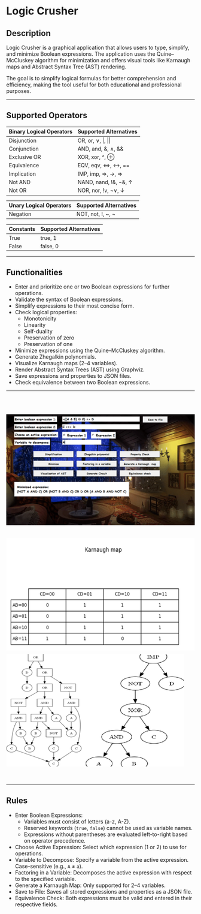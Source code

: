 # **Logic Crusher**

## **Description**

Logic Crusher is a graphical application that allows users to type, simplify, and minimize Boolean expressions. The application uses the Quine–McCluskey algorithm for minimization and offers visual tools like Karnaugh maps and Abstract Syntax Tree (AST) rendering. 

The goal is to simplify logical formulas for better comprehension and efficiency, making the tool useful for both educational and professional purposes.

---

## **Supported Operators**

| Binary Logical Operators | Supported Alternatives |
|---------------------------|------------------------|
| Disjunction              | OR, or, ∨, \|, \|\|    |
| Conjunction              | AND, and, &, ∧, &&     |
| Exclusive OR             | XOR, xor, ^, ⊕         |
| Equivalence              | EQV, eqv, <=>, ↔, ==   |
| Implication              | IMP, imp, =>, →, ⇒     |
| Not AND                  | NAND, nand, !&, ¬&, ↑  |
| Not OR                   | NOR, nor, !v, ¬∨, ↓    |

| Unary Logical Operators | Supported Alternatives |
|--------------------------|------------------------|
| Negation                | NOT, not, !, ~, ¬      |

| Constants  | Supported Alternatives |
|------------|-------------------------|
| True       | true, 1                 |
| False      | false, 0                |

---

## **Functionalities**

- Enter and prioritize one or two Boolean expressions for further operations.
- Validate the syntax of Boolean expressions.
- Simplify expressions to their most concise form.
- Check logical properties:
  - Monotonicity
  - Linearity
  - Self-duality
  - Preservation of zero
  - Preservation of one
- Minimize expressions using the Quine–McCluskey algorithm.
- Generate Zhegalkin polynomials.
- Visualize Karnaugh maps (2–4 variables).
- Render Abstract Syntax Trees (AST) using Graphviz.
- Save expressions and properties to JSON files.
- Check equivalence between two Boolean expressions.

---
<br><br>
<div style="display: flex; flex-wrap: wrap; gap: 10px;">
    <img src="screenshots/screenshot4.png" alt="Image 1" width="1000"/>
</div>
<br><br>
<div style="display: flex; flex-wrap: wrap; gap: 10px;">
    <img src="screenshots/screenshot7.png" alt="Image 7" width="525" height = "300"/>
    <img src="screenshots/screenshot10.png" alt="Image 8" width="475" height = "300"/>
</div>
<br><br>

---

## **Rules**

- Enter Boolean Expressions:
   - Variables must consist of letters (a-z, A-Z).
   - Reserved keywords (`true`, `false`) cannot be used as variable names.
   - Expressions without parentheses are evaluated left-to-right based on operator precedence.
- Choose Active Expression: Select which expression (1 or 2) to use for operations.
- Variable to Decompose: Specify a variable from the active expression. Case-sensitive (e.g., `A` ≠ `a`).
- Factoring in a Variable: Decomposes the active expression with respect to the specified variable.
- Generate a Karnaugh Map: Only supported for 2–4 variables.
- Save to File: Saves all stored expressions and properties as a JSON file. 
- Equivalence Check: Both expressions must be valid and entered in their respective fields.

